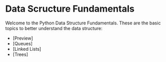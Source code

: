 # Data Scructure Fundamentals

Welcome to the Python Data Structure Fundamentals. These are the basic topics to better understand the data structure:

- [Preview]
- [Queues]
- [Linked Lists]
- [Trees]

